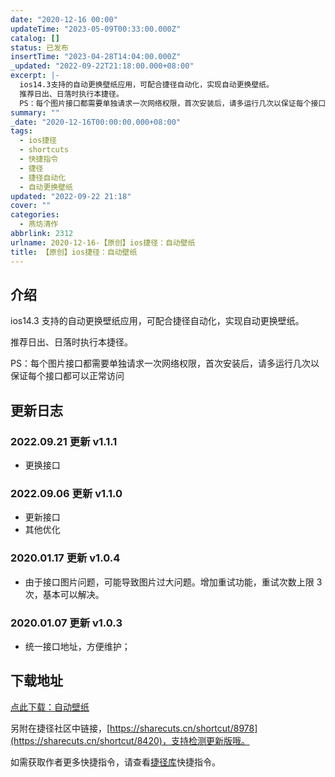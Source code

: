```yaml
---
date: "2020-12-16 00:00"
updateTime: "2023-05-09T00:33:00.000Z"
catalog: []
status: 已发布
insertTime: "2023-04-28T14:04:00.000Z"
_updated: "2022-09-22T21:18:00.000+08:00"
excerpt: |-
  ios14.3支持的自动更换壁纸应用，可配合捷径自动化，实现自动更换壁纸。
  推荐日出、日落时执行本捷径。
  PS：每个图片接口都需要单独请求一次网络权限，首次安装后，请多运行几次以保证每个接口都可以正常访问
summary: ""
_date: "2020-12-16T00:00:00.000+08:00"
tags:
  - ios捷径
  - shortcuts
  - 快捷指令
  - 捷径
  - 捷径自动化
  - 自动更换壁纸
updated: "2022-09-22 21:18"
cover: ""
categories:
  - 燕坊清作
abbrlink: 2312
urlname: 2020-12-16-【原创】ios捷径：自动壁纸
title: 【原创】ios捷径：自动壁纸
---
```


## 介绍

ios14.3 支持的自动更换壁纸应用，可配合捷径自动化，实现自动更换壁纸。

推荐日出、日落时执行本捷径。

PS：每个图片接口都需要单独请求一次网络权限，首次安装后，请多运行几次以保证每个接口都可以正常访问

## 更新日志

### 2022.09.21 更新 v1.1.1

- 更换接口

### 2022.09.06 更新 v1.1.0

- 更新接口
- 其他优化

### 2020.01.17 更新 v1.0.4

- 由于接口图片问题，可能导致图片过大问题。增加重试功能，重试次数上限 3 次，基本可以解决。

### 2020.01.07 更新 v1.0.3

- 统一接口地址，方便维护；

## 下载地址

[点此下载：自动壁纸](https://www.icloud.com/shortcuts/ee8e1edbac5f41e880e73d8e2e18882b)

另附在捷径社区中链接，[https://sharecuts.cn/shortcut/8978](https://sharecuts.cn/shortcut/8420)，支持检测更新版哦。

如需获取作者更多快捷指令，请查看[捷径库](https://www.bmqy.net/2342.html)快捷指令。
